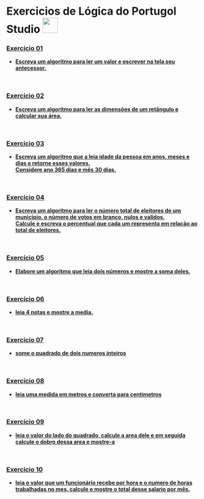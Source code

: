 # Exercicios de Lógica do Portugol Studio <img height="40" width="40" src="https://user-images.githubusercontent.com/54821932/135734552-aa00d62e-973b-4280-8017-c2ecc13e3692.png"/>
<h3><a href="https://github.com/MarinhoCM/Others/blob/main/Exercicios_logica/Exec1_antecessor.por"><strong>Exercício 01</strong></h3>
<ul>
  <li><strong>Escreva um algoritmo para ler um valor e escrever na tela seu antecessor.</strong></li>
</ul><br>
<h3><a href="https://github.com/MarinhoCM/Others/blob/main/Exercicios_logica/Exec2_areaRetangulo.por"><strong>Exercício 02</strong></h3>
<ul>
  <li><strong>Escreva um algoritmo para ler as dimensões de um retângulo e calcular sua área.</strong></li>
</ul><br>
<h3><a href="https://github.com/MarinhoCM/Others/blob/main/Exercicios_logica/Exec3_calculaIdade.por"><strong>Exercício 03</strong></h3>
<ul>
  <li><strong>Escreva um algoritmo que a leia idade da pessoa em anos, meses e dias e retorne esses valores.<br>Considere ano 365 dias e mês 30 dias.</strong></li>
</ul><br>
<h3><a href="https://github.com/MarinhoCM/Others/blob/main/Exercicios_logica/Exec4_CalculaVotos.por"><strong>Exercício 04</strong></h3>
<ul>
  <li><strong>Escreva um algoritmo para ler o número total de eleitores de um município, o número de votos em branco, nulos e validos.
    <br>Calcule e escreva o percentual que cada um representa em relação ao total de eleitores.</strong></li>
</ul><br>
<h3><a href="https://github.com/MarinhoCM/Others/blob/main/Exercicios_logica/Exec5_soma.por"><strong>Exercício 05</strong></h3>
<ul>
  <li><strong>Elabore um algoritmo que leia dois números e mostre a soma deles.
</ul><br>
<h3><a href="https://github.com/MarinhoCM/Others/blob/main/Exercicios_logica/Exec4_CalculaVotos.por"><strong>Exercício 06</strong></h3>
<ul>
  <li><strong> leia 4 notas e mostre a media.
</ul><br>
<h3><a href="https://github.com/MarinhoCM/Others/blob/main/Exercicios_logica/Exec4_CalculaVotos.por"><strong>Exercício 07</strong></h3>
<ul>
  <li><strong>some o quadrado de dois numeros inteiros
</ul><br>
<h3><a href="https://github.com/MarinhoCM/Others/blob/main/Exercicios_logica/Exec4_CalculaVotos.por"><strong>Exercício 08</strong></h3>
<ul>
  <li><strong>leia uma medida em metros e converta para centimetros
</ul><br>
<h3><a href="https://github.com/MarinhoCM/Others/blob/main/Exercicios_logica/Exec4_CalculaVotos.por"><strong>Exercício 09</strong></h3>
<ul>
  <li><strong>leia o valor do lado do quadrado, calcule a area dele e em seguida calcule o dobro dessa area e mostre-a
</ul><br>
<h3><a href="https://github.com/MarinhoCM/Others/blob/main/Exercicios_logica/Exec4_CalculaVotos.por"><strong>Exercício 10</strong></h3>
<ul>
  <li><strong>leia o valor que um funcionário recebe por hora e o numero de horas trabalhadas no mes. calcule e mostre o total desse salario por mês.
</ul><br>
